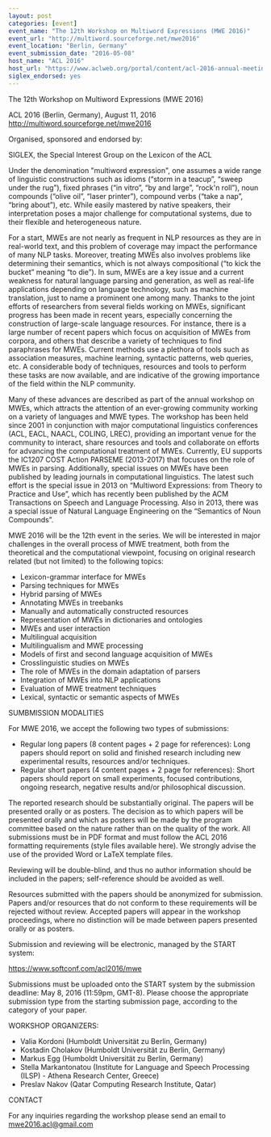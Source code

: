 ```yaml
---
layout: post
categories: [event]
event_name: "The 12th Workshop on Multiword Expressions (MWE 2016)"
event_url: "http://multiword.sourceforge.net/mwe2016"
event_location: "Berlin, Germany"
event_submission_date: "2016-05-08"
host_name: "ACL 2016"
host_url: "https://www.aclweb.org/portal/content/acl-2016-annual-meeting-association-computational-linguistics-0"
siglex_endorsed: yes
---
```

The 12th Workshop on Multiword Expressions (MWE 2016)

ACL 2016 (Berlin, Germany), August 11, 2016  
<http://multiword.sourceforge.net/mwe2016>  


Organised, sponsored and endorsed by:

SIGLEX, the Special Interest Group on the Lexicon of the ACL

Under the denomination "multiword expression", one assumes a wide range of linguistic constructions such as idioms (“storm in a teacup”, “sweep under the rug”), fixed phrases (“in vitro”, “by and large”, “rock'n roll”), noun compounds (“olive oil”, “laser printer”), compound verbs (“take a nap”, “bring about”), etc. While easily mastered by native speakers, their interpretation poses a major challenge for computational systems, due to their flexible and heterogeneous nature.

For a start, MWEs are not nearly as frequent in NLP resources as they are in real-world text, and this problem of coverage may impact the performance of many NLP tasks. Moreover, treating MWEs also involves problems like determining their semantics, which is not always compositional (“to kick the bucket” meaning “to die”). In sum, MWEs are a key issue and a current weakness for natural language parsing and generation, as well as real-life applications depending on language technology, such as machine translation, just to name a prominent one among many. Thanks to the joint efforts of researchers from several fields working on MWEs, significant progress has been made in recent years, especially concerning the construction of large-scale language resources. For instance, there is a large number of recent papers which focus on acquisition of MWEs from corpora, and others that describe a variety of techniques to find paraphrases for MWEs. Current methods use a plethora of tools such as association measures, machine learning, syntactic patterns, web queries, etc. A considerable body of techniques, resources and tools to perform these tasks are now available, and are indicative of the growing importance of the field within the NLP community.

Many of these advances are described as part of the annual workshop on MWEs, which attracts the attention of an ever-growing community working on a variety of languages and MWE types. The workshop has been held since 2001 in conjunction with major computational linguistics conferences (ACL, EACL, NAACL, COLING, LREC), providing an important venue for the community to interact, share resources and tools and collaborate on efforts for advancing the computational treatment of MWEs. Currently, EU supports the IC1207 COST Action PARSEME (2013-2017) that focuses on the role of MWEs in parsing. Additionally, special issues on MWEs have been published by leading journals in computational linguistics. The latest such effort is the special issue in 2013 on “Multiword Expressions: from Theory to Practice and Use”, which has recently been published by the ACM Transactions on Speech and Language Processing. Also in 2013, there was a special issue of Natural Language Engineering on the “Semantics of Noun Compounds”.

MWE 2016 will be the 12th event in the series. We will be interested in major challenges in the overall process of MWE treatment, both from the theoretical and the computational viewpoint, focusing on original research related (but not limited) to the following topics:
 * Lexicon-grammar interface for MWEs
 * Parsing techniques for MWEs
 * Hybrid parsing of MWEs
 * Annotating MWEs in treebanks
 * Manually and automatically constructed resources
 * Representation of MWEs in dictionaries and ontologies
 * MWEs and user interaction
 * Multilingual acquisition
 * Multilingualism and MWE processing
 * Models of first and second language acquisition of MWEs
 * Crosslinguistic studies on MWEs
 * The role of MWEs in the domain adaptation of parsers
 * Integration of MWEs into NLP applications
 * Evaluation of MWE treatment techniques
 * Lexical, syntactic or semantic aspects of MWEs

SUMBMISSION MODALITIES

For MWE 2016, we accept the following two types of submissions:
 * Regular long papers (8 content pages + 2 page for references): Long papers should report on solid and finished research including new experimental results, resources and/or techniques.
 * Regular short papers (4 content pages + 2 page for references): Short papers should report on small experiments, focused contributions, ongoing research, negative results and/or philosophical discussion.

The reported research should be substantially original. The papers will be presented orally or as posters. The decision as to which papers will be presented orally and which as posters will be made by the program committee based on the nature rather than on the quality of the work. All submissions must be in PDF format and must follow the ACL 2016 formatting requirements (style files available here). We strongly advise the use of the provided Word or LaTeX template files.

Reviewing will be double-blind, and thus no author information should be included in the papers; self-reference should be avoided as well.

Resources submitted with the papers should be anonymized for submission. Papers and/or resources that do not conform to these requirements will be rejected without review. Accepted papers will appear in the workshop proceedings, where no distinction will be made between papers presented orally or as posters.

Submission and reviewing will be electronic, managed by the START system:

https://www.softconf.com/acl2016/mwe

Submissions must be uploaded onto the START system by the submission deadline: May 8, 2016 (11:59pm, GMT-8). Please choose the appropriate submission type from the starting submission page, according to the category of your paper.

WORKSHOP ORGANIZERS:
 * Valia Kordoni (Humboldt Universität zu Berlin, Germany)
 * Kostadin Cholakov (Humboldt Universität zu Berlin, Germany)
 * Markus Egg (Humboldt Universität zu Berlin, Germany)
 * Stella Markantonatou (Institute for Language and Speech Processing (ILSP) - Athena Research Center, Greece)
 * Preslav Nakov (Qatar Computing Research Institute, Qatar)

CONTACT

For any inquiries regarding the workshop please send an email to mwe2016.acl@gmail.com


